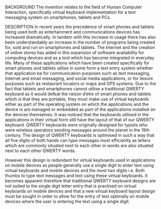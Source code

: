 BACKGROUND
The invention relates to the field of Human Computer Interaction, specifically virtual keyboard implementation for a text messaging system on smartphones, tablets and PCs.

DESCRIPTION
In recent years the precedence of smart phones and tablets being used both as entertainment and communications devices has increased dramatically. In tandem with this increase in usage there has also been understandably 
an increase in the number of programs being created for, sold and run on smartphones and tablets. The Internet and the creation of online stores has aided in this expansion of software availability for computing devices and 
as a tool which has become integrated in everyday life. Many of these applications which have been created specifically for smart phones and tablets utilise in some form a text entry system whether that application be for 
communication purposes such as text messaging, Internet and email messaging, and social media applications, or for leisure purposes such as restaurant locators or maps and GPS systems.
Due to the fact that tablets and smartphones cannot utilise a traditional QWERTY keyboard as it would defeat the raison d’etre of smart phones and tablets which is that they are portable, they must make use of virtual 
keyboards either as part of the operating system on which the applications and the device is are managed or embedded as part of the applications installed on the devices themselves. It was noticed that the keyboards 
utilised in the applications in their virtual form still have the layout of that of our QWERTY keyboard. QWERTY keyboards were originally designed for typists who were wireless operators sending messages around the 
planet in the 19th century. The design of QWERTY keyboards is optimised in such a way that all five digits of both hands can type messages most efficiently as letters which are commonly situated next to each other 
in words are also situated next to each other QWERTY words.

However this design is redundant for virtual keyboards used in applications on mobile devices as people generally use a single digit to enter text using virtual keyboards and mobile devices and the most two 
digits i.e. Both thumbs to type text messages and text using these virtual keyboards. It becomes apparent therefore that traditional QWERTY keyboard designs are not suited to the single digit letter entry that is 
practised on virtual keyboards on mobile devices and that a new virtual keyboard layout design must be sought in order to allow for the entry of text optimally on mobile devices where the user is entering the text using a single digit.
